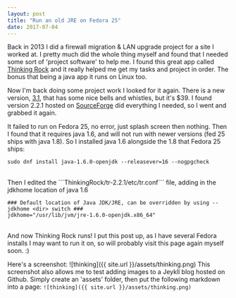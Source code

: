```yaml
---
layout: post
title: "Run an old JRE on Fedora 25"
date: 2017-07-04
---
```

Back in 2013 I did a firewall migration & LAN upgrade project for a site I worked at. I pretty much did the whole thing myself and found that I needed some sort of 'project software' to help me. I found this great app called <a href='https://sourceforge.net/projects/thinkingrock/?source=navbar'>Thinking Rock</a> and it really helped me get my tasks and project in order. The bonus that being a java app it runs on Linux too. 

Now I'm back doing some project work I looked for it again. There is a new version, <a href='https://www.trgtd.com.au/'>3.1</a>, that has some nice bells and whistles, but it's $39. I found version 2.2.1 hosted on <a href='https://sourceforge.net/projects/thinkingrock/?source=navbar'>SourceForge</a> did everything I needed, so I went and grabbed it again. 

It failed to run on Fedora 25, no error, just splash screen then nothing. Then I found that it requires java 1.6, and will not run with newer versions (fed 25 ships with java 1.8). So I installed java 1.6 alongside the 1.8 that Fedora 25 ships: 

```
sudo dnf install java-1.6.0-openjdk --releasever=16 --nogpgcheck
```
<br>
Then I edited the ```ThinkingRock/tr-2.2.1/etc/tr.conf``` file, adding in the jdkhome location of java 1.6

```
### Default location of Java JDK/JRE, can be overridden by using --jdkhome <dir> switch ###
jdkhome="/usr/lib/jvm/jre-1.6.0-openjdk.x86_64"
```
<br>
And now Thinking Rock runs! I put this post up, as I have several Fedora installs I may want to run it on, so will probably visit this page again myself soon. :) 

Here's a screenshot:
![thinking]({{ site.url }}/assets/thinking.png)
This screenshot also allows me to test adding images to a Jeykll blog hosted on Github. Simply create an 'assets' folder, then put the following markdown into a page: ```![thinking]({{ site.url }}/assets/thinking.png)```
